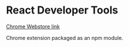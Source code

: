 # React Developer Tools

[Chrome Webstore link](https://chrome.google.com/webstore/detail/fmkadmapgofadopljbjfkapdkoienihi)

Chrome extension packaged as an npm module.